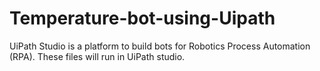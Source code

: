 # Temperature-bot-using-Uipath
UiPath Studio is a platform to build bots for Robotics Process Automation (RPA). These files will run in UiPath studio.
